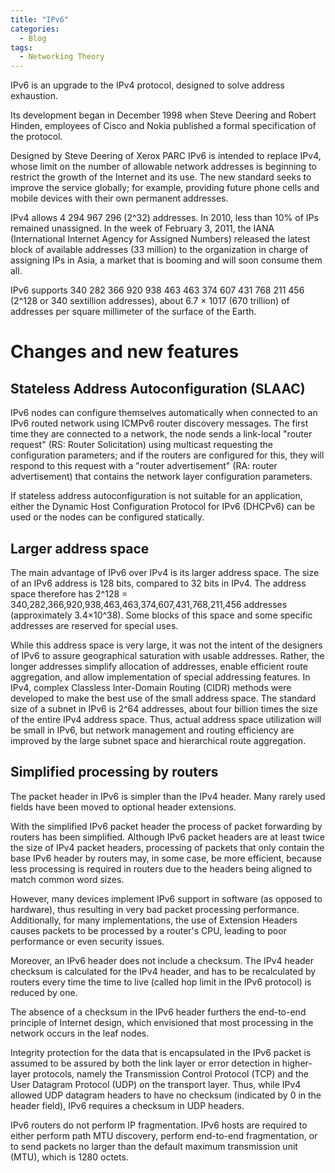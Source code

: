 ```yaml
---
title: "IPv6"
categories:
  - Blog
tags:
  - Networking Theory
---
```


IPv6 is an upgrade to the IPv4 protocol, designed to solve address exhaustion. 

Its development began in December 1998 when Steve Deering and Robert Hinden, employees of Cisco and Nokia published a formal specification of the protocol.

Designed by Steve Deering of Xerox PARC IPv6 is intended to replace IPv4, whose limit on the number of allowable network addresses is beginning to restrict the growth of the Internet and its use. The new standard seeks to improve the service globally; for example, providing future phone cells and mobile devices with their own permanent addresses.

IPv4 allows 4 294 967 296  (2^32) addresses. In 2010, less than 10% of IPs remained unassigned. In the week of February 3, 2011, the IANA (International Internet Agency for Assigned Numbers) released the latest block of available addresses (33 million) to the organization in charge of assigning IPs in Asia, a market that is booming and will soon consume them all.

IPv6 supports 340 282 366 920 938 463 463 374 607 431 768 211 456 (2^128 or 340 sextillion addresses), about 6.7 × 1017 (670 trillion) of addresses per square millimeter of the surface of the Earth.

<h1>Changes and new features</h1>

<h2>Stateless Address Autoconfiguration (SLAAC)</h2>

IPv6 nodes can configure themselves automatically when connected to an IPv6 routed network using ICMPv6 router discovery messages. The first time they are connected to a network, the node sends a link-local "router request" (RS: Router Solicitation) using multicast requesting the configuration parameters; and if the routers are configured for this, they will respond to this request with a "router advertisement" (RA: router advertisement) that contains the network layer configuration parameters.

If stateless address autoconfiguration is not suitable for an application, either the Dynamic Host Configuration Protocol for IPv6 (DHCPv6) can be used or the nodes can be configured statically.


<h2>Larger address space</h2>

The main advantage of IPv6 over IPv4 is its larger address space. The size of an IPv6 address is 128 bits, compared to 32 bits in IPv4. The address space therefore has 2^128 = 340,282,366,920,938,463,463,374,607,431,768,211,456 addresses (approximately 3.4×10^38). Some blocks of this space and some specific addresses are reserved for special uses.

While this address space is very large, it was not the intent of the designers of IPv6 to assure geographical saturation with usable addresses. Rather, the longer addresses simplify allocation of addresses, enable efficient route aggregation, and allow implementation of special addressing features. In IPv4, complex Classless Inter-Domain Routing (CIDR) methods were developed to make the best use of the small address space. The standard size of a subnet in IPv6 is 2^64 addresses, about four billion times the size of the entire IPv4 address space. Thus, actual address space utilization will be small in IPv6, but network management and routing efficiency are improved by the large subnet space and hierarchical route aggregation. 


<h2>Simplified processing by routers</h2>

The packet header in IPv6 is simpler than the IPv4 header. Many rarely used fields have been moved to optional header extensions.

With the simplified IPv6 packet header the process of packet forwarding by routers has been simplified. Although IPv6 packet headers are at least twice the size of IPv4 packet headers, processing of packets that only contain the base IPv6 header by routers may, in some case, be more efficient, because less processing is required in routers due to the headers being aligned to match common word sizes.

However, many devices implement IPv6 support in software (as opposed to hardware), thus resulting in very bad packet processing performance. Additionally, for many implementations, the use of Extension Headers causes packets to be processed by a router's CPU, leading to poor performance or even security issues.

Moreover, an IPv6 header does not include a checksum. The IPv4 header checksum is calculated for the IPv4 header, and has to be recalculated by routers every time the time to live (called hop limit in the IPv6 protocol) is reduced by one. 

The absence of a checksum in the IPv6 header furthers the end-to-end principle of Internet design, which envisioned that most processing in the network occurs in the leaf nodes. 

Integrity protection for the data that is encapsulated in the IPv6 packet is assumed to be assured by both the link layer or error detection in higher-layer protocols, namely the Transmission Control Protocol (TCP) and the User Datagram Protocol (UDP) on the transport layer. Thus, while IPv4 allowed UDP datagram headers to have no checksum (indicated by 0 in the header field), IPv6 requires a checksum in UDP headers.

IPv6 routers do not perform IP fragmentation. IPv6 hosts are required to either perform path MTU discovery, perform end-to-end fragmentation, or to send packets no larger than the default maximum transmission unit (MTU), which is 1280 octets. 